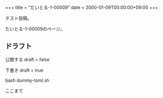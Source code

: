 +++
title = "たいとる-1-00009"
date = 2000-01-09T00:00:00+09:00
+++

テスト投稿。

たいとる-1-00009のページ。


## ドラフト

公開する
draft = false

下書き
draft = true

bash dummy-toml.sh

ここまで
